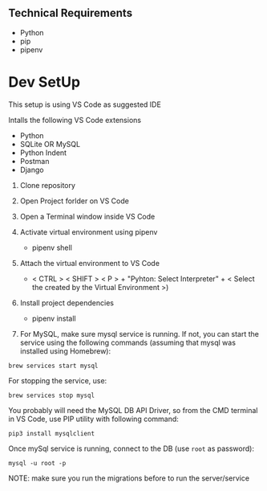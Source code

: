 
## Technical Requirements
* Python
* pip
* pipenv

# Dev SetUp
This setup is using VS Code as suggested IDE

Intalls the following VS Code extensions
* Python
* SQLite OR MySQL
* Python Indent
* Postman
* Django

1. Clone repository
2. Open Project forlder on VS Code
3. Open a Terminal window inside VS Code
4. Activate virtual environment using pipenv
   - pipenv shell
5. Attach the virtual environment to VS Code
   - < CTRL > < SHIFT > < P > + "Pyhton: Select Interpreter" + < Select the created by the Virtual Environment >)
6. Install project dependencies
   - pipenv install

7. For MySQL, make sure mysql service is running. If not, you can start the service using the following commands (assuming that mysql was installed using Homebrew):

```shell
brew services start mysql 
```
For stopping the service, use:
```shell
brew services stop mysql 
```

You probably will need the MySQL DB API Driver, so from the CMD terminal in VS Code, use PIP utility with following command:

```shell
pip3 install mysqlclient
```

Once mySql service is running, connect to the DB (use `root` as password):
```shell
mysql -u root -p
```

NOTE: make sure you run the migrations before to run the server/service
